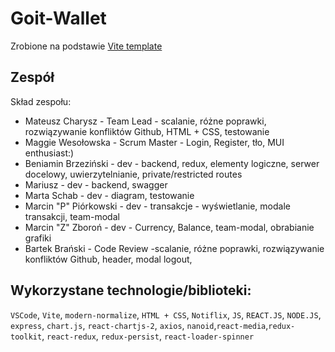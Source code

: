 # Goit-Wallet
Zrobione na podstawie  [Vite template](https://github.com/MateuszCharysz/Vite-Template-React-Github)
## Zespół
Skład zespołu:
 - Mateusz Charysz - Team Lead - scalanie, różne poprawki, rozwiązywanie konfliktów Github, HTML + CSS, testowanie
 - Maggie Wesołowska - Scrum Master - Login, Register, tło, MUI enthusiast:)
 - Beniamin Brzeziński - dev - backend, redux, elementy logiczne, serwer docelowy, uwierzytelnianie, private/restricted routes
 - Mariusz - dev - backend, swagger
 - Marta Schab - dev - diagram, testowanie
 - Marcin "P" Piórkowski - dev - transakcje - wyświetlanie, modale transakcji, team-modal
 - Marcin "Z" Zboroń - dev - Currency, Balance, team-modal, obrabianie grafiki
 - Bartek Brański - Code Review -scalanie, różne poprawki, rozwiązywanie konfliktów Github, header, modal logout,

## Wykorzystane technologie/biblioteki:

`VSCode`, `Vite`, `modern-normalize`, `HTML + CSS`, `Notiflix`, `JS`, `REACT.JS`, `NODE.JS`, `express`,  `chart.js`, `react-chartjs-2`, `axios`, `nanoid`,`react-media`,`redux-toolkit`, `react-redux`, `redux-persist`, `react-loader-spinner`


